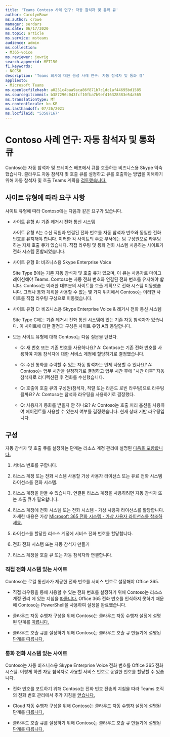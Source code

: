 ```yaml
---
title: 'Teams Contoso 사례 연구: 자동 참석자 및 통화 큐'
author: CarolynRowe
ms.author: crowe
manager: serdars
ms.date: 06/17/2020
ms.topic: article
ms.service: msteams
audience: admin
ms.collection:
- M365-voice
ms.reviewer: jowrig
search.appverid: MET150
f1.keywords:
- NOCSH
description: 'Teams 회사에 대한 음성 사례 연구: 자동 참석자 및 통화 큐'
appliesto:
- Microsoft Teams
ms.openlocfilehash: a0251c4baa9aca86f871b7c1dc1af44695bd1585
ms.sourcegitcommit: b387296c043fcf10fba7b9ef416328383e54a565
ms.translationtype: MT
ms.contentlocale: ko-KR
ms.lasthandoff: 07/26/2021
ms.locfileid: "53587167"
---
```

# <a name="contoso-case-study-auto-attendants-and-call-queues"></a>Contoso 사례 연구: 자동 참석자 및 통화 큐

Contoso는 자동 참석자 및 프레미스 배포에서 큐를 호출하는 비즈니스용 Skype 익숙했습니다. 클라우드 자동 참석자 및 호출 큐를 설정하고 큐를 호출하는 방법을 이해하기 위해 자동 참석자 및 호출 Teams 계획을 [검토했습니다.](plan-auto-attendant-call-queue.md)

## <a name="requirements-depending-on-site-type"></a>사이트 유형에 따라 요구 사항

사이트 유형에 따라 Contoso에는 다음과 같은 요구가 있습니다.

- 사이트 유형 A: 기존 레거시 전화 통신 시스템 

  사이트 유형 A는 수신 직원과 연결된 전화 번호를 자동 참석자 번호와 동일한 전화 번호를 유지해야 합니다. 이러한 각 사이트의 주요 부서에는 팀 구성원으로 라우팅하는 자체 호출 큐가 있습니다. 직접 라우팅 및 통화 전화 시스템 사용하는 사이트가 전화 시스템 혼합되었습니다.  

- 사이트 유형 B: 비즈니스용 Skype Enterprise Voice 

  Site Type B에는 기존 자동 참석자 및 호출 큐가 있으며, 이 큐는 사용자로 마이그레이션해야 Teams. Contoso는 자동 전화 번호와 연결된 전화 번호를 유지해야 합니다. Contoso는 이러한 대부분의 사이트를 호출 계획으로 전화 시스템 이동했습니다. 그러나 통화 계획을 사용할 수 없는 몇 가지 위치에서 Contoso는 이러한 사이트를 직접 라우팅 구성으로 이동했습니다.  

- 사이트 유형 C: 비즈니스용 Skype Enterprise Voice & 레거시 전화 통신 시스템 

  Site Type C에는 기존 레거시 전화 통신 시스템에 있는 기존 자동 참석자가 있습니다. 이 사이트에 대한 결정과 구성은 사이트 유형 A와 동일합니다.   

- 모든 사이트 유형에 대해 Contoso는 다음 질문을 던졌다.

  - Q: 새 번호 또는 기존 번호를 사용하나요? 
    A: Contoso는 기존 전화 번호를 사용하여 자동 참석자에 대한 서비스 계정에 할당하기로 결정했습니다. 

  - Q: 수신 통화를 수락할 수 있는 자동 참석자는 언제 사용할 수 있나요? 
    A: Contoso는 업무 시간을 설정하기로 결정하고 업무 시간 후에 "시간 이후" 자동 참석자로 리디렉션된 후 전화를 수신했습니다.  

  - Q: 호출이 호출 큐의 구성원(참석자, 직렬 또는 라운드 로빈 라우팅)으로 라우팅될까요? 
    A: Contoso는 참석자 라우팅을 사용하기로 결정했다. 

  - Q: 사용자가 통화를 받을지 안 하나요? 
    A: Contoso는 호출 처리 옵션을 사용하여 에이전트를 사용할 수 있는지 여부를 결정했습니다. 현재 상태 기반 라우팅입니다. 


## <a name="configuration"></a>구성

자동 참석자 및 호출 큐를 설정하는 단계는 리소스 계정 관리에 설명된 [다음을 포함합니다.](manage-resource-accounts.md) 

1. 서비스 번호를 구합니다. 

2. 리소스 계정 또는 전화 시스템 사용할 가상 사용자 라이선스 또는 유료 전화 시스템 라이선스를 전화 시스템.

3. 리소스 계정을 만들 수 있습니다. 연결된 리소스 계정을 사용하려면 자동 참석자 또는 호출 큐가 필요합니다. 

4. 리소스 계정에 전화 시스템 또는 전화 시스템 - 가상 사용자 라이선스를 할당합니다. 자세한 내용은 가상 [Microsoft 365 전화 시스템 - 가상 사용자 라이선스를 참조하세요.](./teams-add-on-licensing/virtual-user.md)

5. 라이선스를 할당한 리소스 계정에 서비스 전화 번호를 할당합니다. 

6. 전화 전화 시스템 또는 자동 참석자 만들기 

7. 리소스 계정을 호출 큐 또는 자동 참석자와 연결합니다. 


### <a name="sites-with-phone-system-with-direct-routing"></a>직접 전화 시스템 있는 사이트 

Contoso는 로컬 통신사가 제공한 전화 번호를 서비스 번호로 설정해야 Office 365. 

- 직접 라우팅을 통해 사용할 수 있는 전화 번호를 설정하기 위해 Contoso는 리소스 계정 관리 에 있는 지침을 [따릅니다.](manage-resource-accounts.md) Office 365 전화 번호를 인식하지 못하기 때문에 Contoso는 PowerShell을 사용하여 설정을 완료했습니다.   

- 클라우드 자동 수행자 구성을 위해 Contoso는 클라우드 자동 수행자 설정에 설명된 단계를 [따릅니다.](create-a-phone-system-auto-attendant.md) 

- 클라우드 호출 큐를 설정하기 위해 Contoso는 클라우드 호출 큐 만들기에 설명된 [단계를 따릅니다.](create-a-phone-system-call-queue.md)  


### <a name="sites-with-phone-system-with-calling-plan"></a>통화 전화 시스템 있는 사이트

Contoso는 자동 비즈니스용 Skype Enterprise Voice 전화 번호를 Office 365 전화 시스템. 이렇게 하면 자동 참석자로 사용할 서비스 번호로 동일한 번호를 할당할 수 있습니다. 

- 전화 번호를 포트하기 위해 Contoso는 [](./phone-number-calling-plans/transfer-phone-numbers-to-teams.md) 전화 번호 전송의 지침을 따라 Teams 조직의 전화 번호 관리에서 추가 지침을 [얻습니다.](./manage-phone-numbers-for-your-organization/manage-phone-numbers-for-your-organization.md)

- Cloud 자동 수행자 구성을 위해 Contoso는 클라우드 자동 수행자 설정에 설명된 단계를 [따릅니다.](create-a-phone-system-auto-attendant.md)

-  클라우드 호출 큐를 설정하기 위해 Contoso는 클라우드 호출 큐 만들기에 설명된 [단계를 따릅니다.](create-a-phone-system-call-queue.md)  

